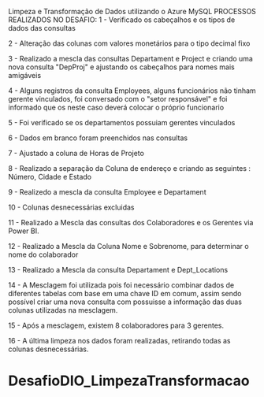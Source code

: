 Limpeza e Transformação de Dados utilizando o Azure MySQL
PROCESSOS REALIZADOS NO DESAFIO:
1 - Verificado os cabeçalhos e os tipos de dados das consultas

2 - Alteração das colunas com valores monetários para o tipo decimal fixo 

3 - Realizado a mescla das consultas Departament e Project e criando uma nova consulta "DepProj" e ajustando os cabeçalhos para nomes mais amigáveis

4 - Alguns registros da consulta Employees, alguns funcionários não tinham gerente vinculados, foi conversado com o "setor responsável" e foi informado que os neste caso deverá colocar o próprio funcionario

5 - Foi verificado se os departamentos possuiam gerentes vinculados

6 - Dados em branco foram preenchidos nas consultas

7 - Ajustado a coluna de Horas de Projeto

8 - Realizado a separação da Coluna de endereço e criando as seguintes : Número, Cidade e Estado

9 - Realizedo a mescla da consulta Employee e Departament

10 - Colunas desnecessárias excluidas

11 - Realizado a Mescla das consultas dos Colaboradores e os Gerentes via Power BI.

12 - Realizado a Mescla da Coluna Nome e Sobrenome, para determinar o nome do colaborador

13 - Realizado a Mescla da consulta Departament e Dept_Locations

14 - A Mesclagem foi utilizada pois foi necessário combinar dados de diferentes tabelas com base em uma chave ID em comum, assim sendo possível criar uma nova consulta com possuisse a informação das duas colunas utilizadas na mesclagem.

15 - Após a mesclagem, existem 8 colaboradores para 3 gerentes.

16 - A última limpeza nos dados foram realizadas, retirando todas as colunas desnecessárias.
# DesafioDIO_LimpezaTransformacao
